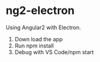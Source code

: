 # ng2-electron
Using Angular2 with Electron.

1. Down load the app
2. Run npm install
3. Debug with VS Code/npm start
